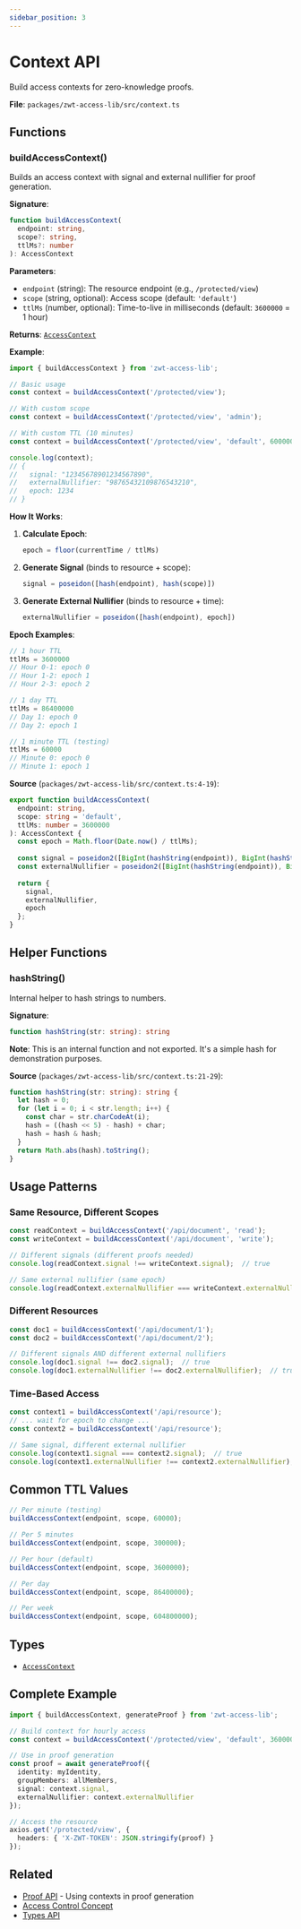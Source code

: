 ```yaml
---
sidebar_position: 3
---
```


# Context API

Build access contexts for zero-knowledge proofs.

**File**: `packages/zwt-access-lib/src/context.ts`

## Functions

### buildAccessContext()

Builds an access context with signal and external nullifier for proof generation.

**Signature**:
```typescript
function buildAccessContext(
  endpoint: string,
  scope?: string,
  ttlMs?: number
): AccessContext
```

**Parameters**:
- `endpoint` (string): The resource endpoint (e.g., `/protected/view`)
- `scope` (string, optional): Access scope (default: `'default'`)
- `ttlMs` (number, optional): Time-to-live in milliseconds (default: `3600000` = 1 hour)

**Returns**: [`AccessContext`](types#accesscontext)

**Example**:
```typescript
import { buildAccessContext } from 'zwt-access-lib';

// Basic usage
const context = buildAccessContext('/protected/view');

// With custom scope
const context = buildAccessContext('/protected/view', 'admin');

// With custom TTL (10 minutes)
const context = buildAccessContext('/protected/view', 'default', 600000);

console.log(context);
// {
//   signal: "12345678901234567890",
//   externalNullifier: "98765432109876543210",
//   epoch: 1234
// }
```

**How It Works**:

1. **Calculate Epoch**:
   ```typescript
   epoch = floor(currentTime / ttlMs)
   ```

2. **Generate Signal** (binds to resource + scope):
   ```typescript
   signal = poseidon([hash(endpoint), hash(scope)])
   ```

3. **Generate External Nullifier** (binds to resource + time):
   ```typescript
   externalNullifier = poseidon([hash(endpoint), epoch])
   ```

**Epoch Examples**:

```typescript
// 1 hour TTL
ttlMs = 3600000
// Hour 0-1: epoch 0
// Hour 1-2: epoch 1
// Hour 2-3: epoch 2

// 1 day TTL
ttlMs = 86400000
// Day 1: epoch 0
// Day 2: epoch 1

// 1 minute TTL (testing)
ttlMs = 60000
// Minute 0: epoch 0
// Minute 1: epoch 1
```

**Source** (`packages/zwt-access-lib/src/context.ts:4-19`):
```typescript
export function buildAccessContext(
  endpoint: string,
  scope: string = 'default',
  ttlMs: number = 3600000
): AccessContext {
  const epoch = Math.floor(Date.now() / ttlMs);
  
  const signal = poseidon2([BigInt(hashString(endpoint)), BigInt(hashString(scope))]).toString();
  const externalNullifier = poseidon2([BigInt(hashString(endpoint)), BigInt(epoch)]).toString();
  
  return {
    signal,
    externalNullifier,
    epoch
  };
}
```

## Helper Functions

### hashString()

Internal helper to hash strings to numbers.

**Signature**:
```typescript
function hashString(str: string): string
```

**Note**: This is an internal function and not exported. It's a simple hash for demonstration purposes.

**Source** (`packages/zwt-access-lib/src/context.ts:21-29`):
```typescript
function hashString(str: string): string {
  let hash = 0;
  for (let i = 0; i < str.length; i++) {
    const char = str.charCodeAt(i);
    hash = ((hash << 5) - hash) + char;
    hash = hash & hash;
  }
  return Math.abs(hash).toString();
}
```

## Usage Patterns

### Same Resource, Different Scopes

```typescript
const readContext = buildAccessContext('/api/document', 'read');
const writeContext = buildAccessContext('/api/document', 'write');

// Different signals (different proofs needed)
console.log(readContext.signal !== writeContext.signal);  // true

// Same external nullifier (same epoch)
console.log(readContext.externalNullifier === writeContext.externalNullifier);  // true
```

### Different Resources

```typescript
const doc1 = buildAccessContext('/api/document/1');
const doc2 = buildAccessContext('/api/document/2');

// Different signals AND different external nullifiers
console.log(doc1.signal !== doc2.signal);  // true
console.log(doc1.externalNullifier !== doc2.externalNullifier);  // true
```

### Time-Based Access

```typescript
const context1 = buildAccessContext('/api/resource');
// ... wait for epoch to change ...
const context2 = buildAccessContext('/api/resource');

// Same signal, different external nullifier
console.log(context1.signal === context2.signal);  // true
console.log(context1.externalNullifier !== context2.externalNullifier);  // true
```

## Common TTL Values

```typescript
// Per minute (testing)
buildAccessContext(endpoint, scope, 60000);

// Per 5 minutes
buildAccessContext(endpoint, scope, 300000);

// Per hour (default)
buildAccessContext(endpoint, scope, 3600000);

// Per day
buildAccessContext(endpoint, scope, 86400000);

// Per week
buildAccessContext(endpoint, scope, 604800000);
```

## Types

- [`AccessContext`](types#accesscontext)

## Complete Example

```typescript
import { buildAccessContext, generateProof } from 'zwt-access-lib';

// Build context for hourly access
const context = buildAccessContext('/protected/view', 'default', 3600000);

// Use in proof generation
const proof = await generateProof({
  identity: myIdentity,
  groupMembers: allMembers,
  signal: context.signal,
  externalNullifier: context.externalNullifier
});

// Access the resource
axios.get('/protected/view', {
  headers: { 'X-ZWT-TOKEN': JSON.stringify(proof) }
});
```

## Related

- [Proof API](proof) - Using contexts in proof generation
- [Access Control Concept](../../concepts/access-control)
- [Types API](types#accesscontext)
